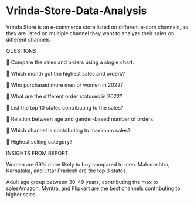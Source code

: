 # Vrinda-Store-Data-Analysis
Vrinda Store is an e-commerce store listed on different e-com channels, as they are listed on multiple channel they want to analyze their sales on different channels

QUESTIONS

	Compare the sales and orders using a single chart.  

	Which month got the highest sales and orders?

	Who purchased more men or women in 2022?

	What are the different order statuses in 2022?

	List the top 10 states contributing to the sales?

	Relation between age and gender-based number of orders.

	Which channel is contributing to maximum sales?

	Highest selling category?


INSIGHTS FROM REPORT

Women are 69% more likely to buy compared to men. Maharashtra, Karnataka, and Uttar Pradesh are the top 3 states.

Adult age group between 30-49 years, contributing the max to salesAmazon, Myntra, and Flipkart are the best channels contributing to higher sales.
